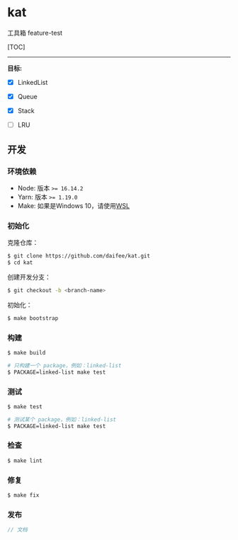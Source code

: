 # kat
工具箱
feature-test

[TOC]

---

**目标:**

- [x] LinkedList
- [x] Queue
- [x] Stack
- [ ] LRU



## 开发

### 环境依赖

- Node: 版本 `>= 16.14.2`
- Yarn: 版本 `>= 1.19.0`
- Make: 如果是Windows 10，请使用[WSL](https://docs.microsoft.com/en-us/windows/wsl/install)


### 初始化

克隆仓库：

```sh
$ git clone https://github.com/daifee/kat.git
$ cd kat
```

创建开发分支：

```sh
$ git checkout -b <branch-name>
```

初始化：

```sh
$ make bootstrap
```

### 构建

```sh
$ make build

# 只构建一个 package，例如：linked-list
$ PACKAGE=linked-list make test
```

### 测试

```sh
$ make test

# 测试某个 package，例如：linked-list
$ PACKAGE=linked-list make test
```

### 检查

```sh
$ make lint
```

### 修复

```sh
$ make fix
```

### 发布

```js
// 文档
```
